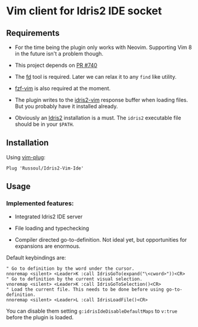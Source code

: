 # Vim client for Idris2 IDE socket

## Requirements
- For the time being the plugin only works with Neovim.
  Supporting Vim 8 in the future isn't a problem though.
  
- This project depends on [PR #740](https://github.com/idris-lang/Idris2/pull/740)
  
- The [fd](https://github.com/sharkdp/fd) tool is required.
  Later we can relax it to any `find` like utility.

- [fzf-vim](https://github.com/junegunn/fzf.vim) is also required at the moment.

- The plugin writes to the [idris2-vim](https://github.com/edwinb/idris2-vim) response buffer
  when loading files. But you probably have it installed already.
  
- Obviously an [Idris2](https://github.com/idris-lang/Idris2) installation is a must.
  The `idris2` executable file should be in your `$PATH`.
  
## Installation
Using [vim-plug](https://github.com/junegunn/vim-plug):

`Plug 'Russoul/Idris2-Vim-Ide'`

## Usage

### Implemented features:
- Integrated Idris2 IDE server

- File loading and typechecking

- Compiler directed go-to-definition.
  Not ideal yet, but opportunities for expansions are enormous.

Default keybindings are:
```
" Go to definition by the word under the cursor.
nnoremap <silent> <Leader>K :call IdrisGoTo(expand("\<cword>"))<CR>
" Go to definition by the current visual selection.
vnoremap <silent> <Leader>K :call IdrisGoToSelection()<CR>
" Load the current file. This needs to be done before using go-to-definition.
nnoremap <silent> <Leader>L :call IdrisLoadFile()<CR>
```
You can disable them setting `g:idrisIdeDisableDefaultMaps` to `v:true` before the plugin is loaded.

